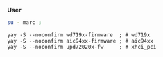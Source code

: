 
**User**
```bash
su - marc ;
```

````
yay -S --noconfirm wd719x-firmware  ; # wd719x
yay -S --noconfirm aic94xx-firmware ; # aic94xx
yay -S --noconfirm upd72020x-fw     ; # xhci_pci
````
